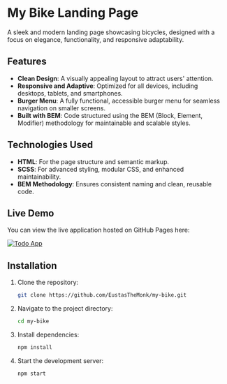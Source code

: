 # My Bike Landing Page

A sleek and modern landing page showcasing bicycles, designed with a focus on elegance, functionality, and responsive adaptability.  

## Features

- **Clean Design**: A visually appealing layout to attract users' attention.
- **Responsive and Adaptive**: Optimized for all devices, including desktops, tablets, and smartphones.
- **Burger Menu**: A fully functional, accessible burger menu for seamless navigation on smaller screens.
- **Built with BEM**: Code structured using the BEM (Block, Element, Modifier) methodology for maintainable and scalable styles.

## Technologies Used

- **HTML**: For the page structure and semantic markup.
- **SCSS**: For advanced styling, modular CSS, and enhanced maintainability.
- **BEM Methodology**: Ensures consistent naming and clean, reusable code.

## Live Demo

You can view the live application hosted on GitHub Pages here:

[![Todo App](https://img.shields.io/badge/Live-Demo-blue)](https://eustasthemonk.github.io/my-bike/)

## Installation

1. Clone the repository:
   ```bash
   git clone https://github.com/EustasTheMonk/my-bike.git
    ```
2. Navigate to the project directory:
   ```bash
   cd my-bike
    ```
3. Install dependencies:
   ```bash
   npm install
   ```
4. Start the development server:
   ```bash
   npm start
   ```
